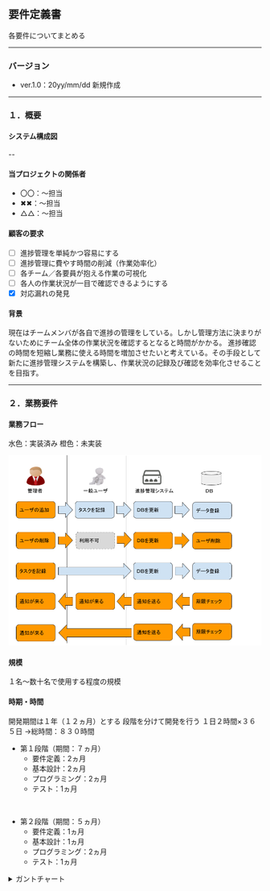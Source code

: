 ## 要件定義書
各要件についてまとめる

---

### バージョン

- ver.1.0：20yy/mm/dd 新規作成

---

### １．概要

#### システム構成図

--

#### 当プロジェクトの関係者

- 〇〇：～担当
- ✖✖：～担当
- △△：～担当

#### 顧客の要求

- [ ] 進捗管理を単純かつ容易にする
- [ ] 進捗管理に費やす時間の削減（作業効率化）
- [ ] 各チーム／各要員が抱える作業の可視化
- [ ] 各人の作業状況が一目で確認できるようにする
- [x] 対応漏れの発見

#### 背景

現在はチームメンバが各自で進捗の管理をしている。しかし管理方法に決まりがないためにチーム全体の作業状況を確認するとなると時間がかかる。
進捗確認の時間を短縮し業務に使える時間を増加させたいと考えている。その手段として新たに進捗管理システムを構築し、作業状況の記録及び確認を効率化させることを目指す。

---
### ２．業務要件

#### 業務フロー

水色：実装済み
橙色：未実装

![簡易業務フロー](https://github.com/code-10157/asp.net_core_ver.2/blob/main/asp_projects/documents/%E8%B3%87%E6%96%99/%E6%A5%AD%E5%8B%99%E3%83%95%E3%83%AD%E3%83%BC.png)


#### 規模
１名～数十名で使用する程度の規模


#### 時期・時間
開発期間は１年（１２ヵ月）とする
段階を分けて開発を行う
１日２時間×３６５日
→総時間：８３０時間

- 第１段階（期間：７ヵ月）
  - 要件定義：2ヵ月
  - 基本設計：2ヵ月
  - プログラミング：2ヵ月
  - テスト：1ヵ月

<br>

- 第２段階（期間：５ヵ月）
  - 要件定義：1ヵ月
  - 基本設計：1ヵ月
  - プログラミング：2ヵ月
  - テスト：1ヵ月

<details>
  <summary>ガントチャート</summary>

  __-第１段階-__ <br>
  要件定義

  ``` plantuml
  @startgantt
  -- 第１段階 --
  [要件定義] lasts 60 days
  -- タスク --
  [資料確認] lasts 5 days
  then [現行システムの調査] lasts 10 days
  then [対応方針の検討] lasts 15 days
  then [仕様書作成] lasts 15 days
  then [レビュ―] lasts 10 days
  then [予備] lasts 5 days
  @endgantt
  ```

  基本設計

  ``` plantuml
  @startgantt
  -- 第１段階 --
  [基本設計] lasts 60 days
  -- タスク --
  [設計書作成] lasts 30 days
  then [試験書作成] lasts 15 days
  then [レビュ―] lasts 15 days
  @endgantt
  ```

  プログラミング

  ``` plantuml
  @startgantt
  -- 第１段階 --
  [プログラミング] lasts 60 days
  -- タスク --
  [新規機能の実装１] lasts 15 days
  then [新規機能の実装２] lasts 15 days
  then [新規機能の実装３] lasts 15 days
  then [レビュ―] lasts 15 days
  @endgantt
  ```

  テスト

  ``` plantuml
  @startgantt
  -- 第１段階 --
  [テスト] lasts 30 days
  -- タスク --
  [試験実施] lasts 30 days
  [バグの修正] lasts 30 days
  @endgantt
  ```

  __-第２段階-__ <br>
  要件定義
  ``` plantuml
  @startgantt
  -- 第１段階 --
  -- 第２段階 --
  [要件定義] lasts 30 days
  -- タスク --
  [対応方針の検討] lasts 12 days
  then [仕様書の修正] lasts 12 days
  then [レビュ―] lasts 6 days
  @endgantt
  ```

  基本設計
  ``` plantuml
  @startgantt
  -- 第１段階 --
  -- 第２段階 --
  [基本設計] lasts 30 days
  -- タスク --
  [設計書作成] lasts 20 days
  then [試験書作成] lasts 5 days
  then [レビュ―] lasts 5 days
  @endgantt
  ```

  プログラミング
  ``` plantuml
  @startgantt
  -- 第１段階 --
  -- 第２段階 --
  [プログラミング] lasts 60 days
  -- タスク --
  [新規機能の実装１] lasts 15 days
  then [新規機能の実装２] lasts 15 days
  then [新規機能の実装３] lasts 15 days
  then [レビュ―] lasts 15 days
  @endgantt
  ```

  テスト
  ``` plantuml
  @startgantt
  -- 第１段階 --
  -- 第２段階 --
  [テスト] lasts 25 days
  -- タスク --
  [試験実施] lasts 25 days
  [バグの修正] lasts 25 days
  @endgantt
  ```

  __-リリース-__
  ``` plantuml
  @startgantt
  -- 第１段階 --
  -- 第２段階 --
  -- リリース --
  [リリース] lasts 5 days
  @endgantt
  ```

</details>
